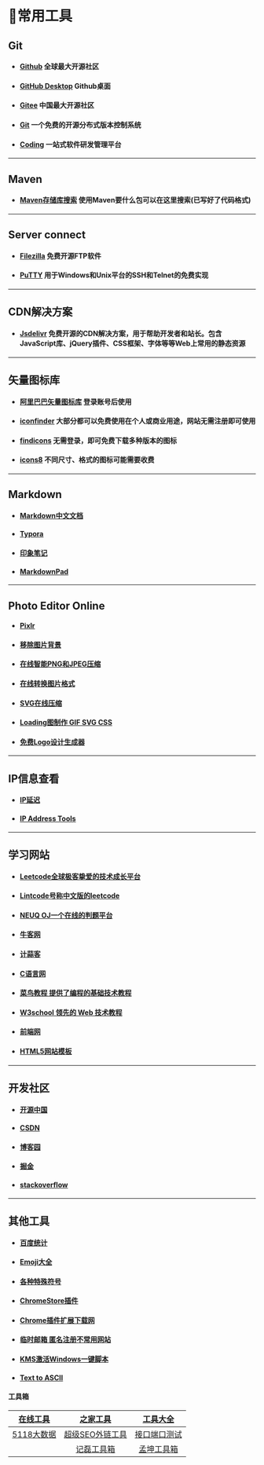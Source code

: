 #  📑常用工具

##  Git

- ####  [Github](https://github.com/) 全球最大开源社区


- #### [GitHub Desktop](https://desktop.github.com/) Github桌面


- ####  [Gitee](https://gitee.com/) 中国最大开源社区


- ####  [Git](https://git-scm.com/) 一个免费的开源分布式版本控制系统


- #### [Coding](https://coding.net/) 一站式软件研发管理平台

***

## Maven

- #### [Maven存储库搜索](https://search.maven.org/) 使用Maven要什么包可以在这里搜索(已写好了代码格式)


***

##  Server connect

- ####  [Filezilla](https://filezilla-project.org/) 免费开源FTP软件


- ####  [PuTTY](https://www.putty.org/) 用于Windows和Unix平台的SSH和Telnet的免费实现


***

## CDN解决方案

- #### [Jsdelivr](https://www.jsdelivr.com/) 免费开源的CDN解决方案，用于帮助开发者和站长。包含JavaScript库、jQuery插件、CSS框架、字体等等Web上常用的静态资源


***

## 矢量图标库

- #### [阿里巴巴矢量图标库](https://www.iconfont.cn/) 登录账号后使用


- #### [iconfinder](https://www.iconfinder.com/) 大部分都可以免费使用在个人或商业用途，网站无需注册即可使用


- #### [findicons](https://findicons.com/) 无需登录，即可免费下载多种版本的图标


- #### [icons8](https://icons8.com/) 不同尺寸、格式的图标可能需要收费


***

##  Markdown

- ####  [Markdown中文文档](https://markdown-zh.readthedocs.io/en/latest/)


- ####  [Typora](https://www.typora.io/)


- ####  [印象笔记](https://www.yinxiang.com/)

- #### [MarkdownPad](http://markdownpad.com/)


***

##  Photo Editor Online

- ####  [Pixlr](https://pixlr.com/cn/editor/)

- #### [移除图片背景](https://www.remove.bg/)

- #### [在线智能PNG和JPEG压缩](https://tinypng.com/)

- #### [在线转换图片格式](https://ezgif.com/)

- #### [SVG在线压缩](https://jakearchibald.github.io/svgomg/)

- #### [Loading图制作 GIF SVG CSS](https://loading.io/)

- #### [免费Logo设计生成器](https://www.logaster.cn/)


***

## IP信息查看

- #### [IP延迟](http://ping.pe/)

- #### [IP Address Tools](https://www.ipaddress.com/)


***

## 学习网站

- #### [Leetcode全球极客挚爱的技术成长平台](https://leetcode-cn.com/)

- #### [Lintcode号称中文版的leetcode](https://www.lintcode.com/)

- #### [NEUQ OJ一个在线的判题平台](http://acmclub.cn/home)

- #### [牛客网](https://www.nowcoder.com/)

- #### [计蒜客](https://nanti.jisuanke.com/oi)

- #### [C语言网](https://www.dotcpp.com/)

- #### [菜鸟教程 提供了编程的基础技术教程](https://www.runoob.com/)

- #### [W3school 领先的 Web 技术教程](https://www.w3school.com.cn/)

- #### [前端网](http://www.qianduandaxue.com/)


- #### [HTML5网站模板](https://html5up.net/)

***

## 开发社区

- #### [开源中国](https://www.oschina.net/)

- #### [CSDN](https://www.csdn.net/)

- #### [博客园](https://www.cnblogs.com/)

- #### [掘金](https://juejin.cn/)

- #### [stackoverflow](https://stackoverflow.com/)

***

## 其他工具

- #### [百度统计](https://tongji.baidu.com/web/welcome/login)

- #### [Emoji大全](https://www.emojiall.com/zh-hans)

- #### [各种特殊符号](https://www.zfuhao.com/)

- #### [ChromeStore插件](https://www.crx4chrome.com/)

- #### [Chrome插件扩展下载网](https://www.extfans.com/)

- #### [临时邮箱 匿名注册不常用网站](https://linshiyouxiang.net/)

- #### [KMS激活Windows一键脚本](https://kms.avg.cx/)

- #### [Text to ASCII](http://patorjk.com/software/taag/#p=display&f=Graffiti&t=Type%20Something%20)

#### 工具箱

|    [在线工具](https://tool.lu/)     |         [之家工具](http://tool.chinaz.com/)         | [工具大全](http://www.all-tool.cn/)  |
| :---------------------------------: | :-------------------------------------------------: | :----------------------------------: |
| [5118大数据](https://www.5118.com/) | [超级SEO外链工具](https://tool.lusongsong.com/seo/) |  [接口端口测试](http://coolaf.com/)  |
|                                     |       [记磊工具箱](https://tools.ly522.com/)        | [孟坤工具箱](http://tool.mkblog.cn/) |

